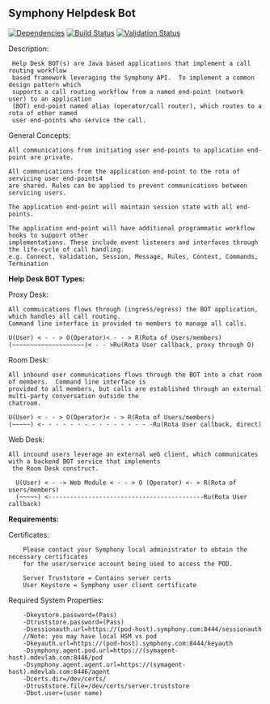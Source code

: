 **Symphony Helpdesk Bot**
------------------------

[![Dependencies](https://www.versioneye.com/user/projects/5770f47919424d000f2e0095/badge.svg?style=flat-square)](https://www.versioneye.com/user/projects/5770f47919424d000f2e0095)
[![Build Status](https://travis-ci.org/symphonyoss/symphony-java-client.svg)](https://travis-ci.org/symphonyoss/symphony-java-client)
[![Validation Status](https://scan.coverity.com/projects/9112/badge.svg?flat=1)](https://scan.coverity.com/projects/symphonyoss-symphony-java-client)

Description:


     Help Desk BOT(s) are Java based applications that implement a call routing workflow
     based framework leveraging the Symphony API.  To implement a common design pattern which 
     supports a call routing workflow from a named end-point (network user) to an application 
     (BOT) end-point named alias (operator/call router), which routes to a rota of other named
     user end-points who service the call.
     
General Concepts:

    All communications from initiating user end-points to application end-point are private.
    
    All communications from the application end-point to the rota of servicing user end-points4
    are shared. Rules can be applied to prevent communications between servicing users.
     
    The application end-point will maintain session state with all end-points.
     
    The application end-point will have additional programmatic workflow hooks to support other
    implementations. These include event listeners and interfaces through the life-cycle of call handling.
    e.g. Connect, Validation, Session, Message, Rules, Context, Commands, Termination

**Help Desk BOT Types:**

Proxy Desk: 

    All commuications flows through (ingress/egress) the BOT application, which handles all call routing.
    Command line interface is provided to members to manage all calls. 
    
    U(User) < - - > O(Operator)< - - > R(Rota of Users/members)
    (~~~~~~~~~~~~~~~~~~~~)< - - >Ru(Rota User callback, proxy through O)


Room Desk:

    All inbound user communications flows through the BOT into a chat room of members.  Command line interface is 
    provided to all members, but calls are established through an external multi-party conversation outside the 
    chatroom.
    
    U(User) < - - > O(Operator)< - > R(Rota of Users/members)
    (~~~~~) <- - - - - - - - - - - - - - - -Ru(Rota User callback, direct)


Web Desk:

    All incound users leverage an external web client, which communicates with a backend BOT service that implements
     the Room Desk construct.
      
      U(User) < - -> Web Module < - - > O (Operator) <- > R(Rota of users/members)
      (~~~~~) <-------------------------------------------Ru(Rota User callback)


**Requirements:**


Certificates:

        Please contact your Symphony local administrator to obtain the necessary certificates
        for the user/service account being used to access the POD.

        Server Truststore = Contains server certs
        User Keystore = Symphony user client certificate


Required System Properties:

        -Dkeystore.password=(Pass)
        -Dtruststore.password=(Pass)
        -Dsessionauth.url=https://(pod-host).symphony.com:8444/sessionauth
        //Note: you may have local HSM vs pod
        -Dkeyauth.url=https://(pod-host).symphony.com:8444/keyauth
        -Dsymphony.agent.pod.url=https://(symagent-host).mdevlab.com:8446/pod
        -Dsymphony.agent.agent.url=https://(symagent-host).mdevlab.com:8446/agent
        -Dcerts.dir=/dev/certs/
        -Dtruststore.file=/dev/certs/server.truststore
        -Dbot.user=(user name)